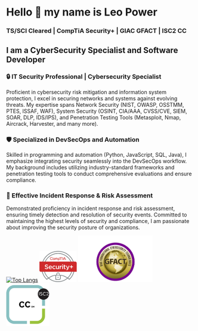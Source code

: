

# Hello 👋 my name is Leo Power
### TS/SCI Cleared | CompTiA Security+ | GIAC GFACT | ISC2 CC
## I am a CyberSecurity Specialist and Software Developer
### 🔒 IT Security Professional | Cybersecurity Specialist

Proficient in cybersecurity risk mitigation and information system protection, I excel in securing networks and systems against evolving threats. My expertise spans Network Security (NIST, OWASP, OSSTMM, PTES, ISSAF, WAF), System Security (OSINT, CIA/AAA, CVSS/CVE, SIEM, SOAR, DLP, IDS/IPS), and Penetration Testing Tools (Metasploit, Nmap, Aircrack, Harvester, and many more).

### 🛡️ Specialized in DevSecOps and Automation

Skilled in programming and automation (Python, JavaScript, SQL, Java), I emphasize integrating security seamlessly into the DevSecOps workflow. My background includes utilizing industry-standard frameworks and penetration testing tools to conduct comprehensive evaluations and ensure compliance.

### 🚨 Effective Incident Response & Risk Assessment

Demonstrated proficiency in incident response and risk assessment, ensuring timely detection and resolution of security events. Committed to maintaining the highest levels of security and compliance, I am passionate about improving the security posture of organizations.

[![Top Langs](https://github-readme-stats.vercel.app/api/top-langs/?username=powerthecoder)](https://github.com/powerthecoder?tab=repositories)
<img src="https://github.com/powerthecoder/powerthecoder/blob/master/security.png" alt="sec" width="100"/>
<img src="https://github.com/powerthecoder/powerthecoder/blob/master/gfact.png" alt="gfact" width="200"/>
<img src="https://github.com/powerthecoder/powerthecoder/blob/master/cc.png" alt="cc" width="115"/>

